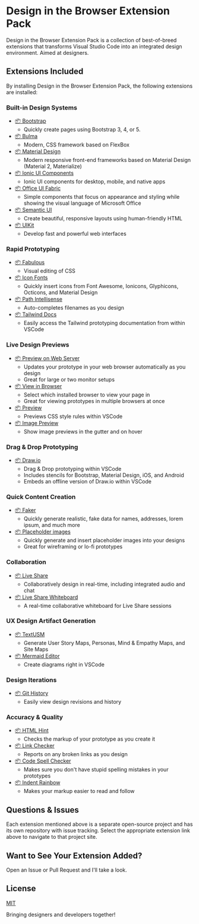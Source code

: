 # Design in the Browser Extension Pack

Design in the Browser Extension Pack is a collection of best-of-breed extensions that transforms Visual Studio Code into an integrated design environment. Aimed at designers.

## Extensions Included

By installing Design in the Browser Extension Pack, the following extensions are installed:

### Built-in Design Systems

- [📦 Bootstrap ](https://marketplace.visualstudio.com/items?itemName=thekalinga.bootstrap4-vscode)
    - Quickly create pages using Bootstrap 3, 4, or 5.
- [📦 Bulma ](https://marketplace.visualstudio.com/items?itemName=demijollamaxime.bulma)
    - Modern, CSS framework based on FlexBox
- [📦 Material Design ](https://marketplace.visualstudio.com/items?itemName=leninp.materialize-snippets)
    - Modern responsive front-end frameworks based on Material Design (Material 2, Materialize)
- [📦 Ionic UI Components ](https://marketplace.visualstudio.com/items?itemName=fivethree.vscode-ionic-snippets)
    - Ionic UI components for desktop, mobile, and native apps
- [📦 Office UI Fabric ](https://marketplace.visualstudio.com/items?itemName=sivarajanraju.vs-code-office-ui-fabric)
    - Simple components that focus on appearance and styling while showing the visual language of Microsoft Office
- [📦 Semantic UI ](https://marketplace.visualstudio.com/items?itemName=4tron.semantic-ui-snippets)
    - Create beautiful, responsive layouts using human-friendly HTML
- [📦 UIKit ](https://marketplace.visualstudio.com/items?itemName=Keno.uikit-3-snippets)
    - Develop fast and powerful web interfaces

### Rapid Prototyping

- [📦 Fabulous ](https://marketplace.visualstudio.com/items?itemName=Raathigeshan.fabulous)
    - Visual editing of CSS
- [📦 Icon Fonts](https://marketplace.visualstudio.com/items?itemName=idleberg.icon-fonts)
    - Quickly insert icons from Font Awesome, Ionicons, Glyphicons, Octicons, and Material Design
- [📦 Path Intellisense](https://marketplace.visualstudio.com/items?itemName=christian-kohler.path-intellisense)
    - Auto-completes filenames as you design
- [📦 Tailwind Docs](https://marketplace.visualstudio.com/items?itemName=austenc.tailwind-docs)
    - Easily access the Tailwind prototyping documentation from within VSCode

### Live Design Previews

- [📦 Preview on Web Server](https://marketplace.visualstudio.com/items?itemName=yuichinukiyama.vscode-preview-server)
    - Updates your prototype in your web browser automatically as you design
    - Great for large or two monitor setups
- [📦 View in Browser](https://marketplace.visualstudio.com/items?itemName=koppt.vscode-view-in-browser)
    - Select which installed browser to view your page in
    - Great for viewing prototypes in multiple browsers at once
- [📦 Preview](https://marketplace.visualstudio.com/items?itemName=searKing.preview-vscode)
    - Previews CSS style rules within VSCode
- [📦 Image Preview](https://marketplace.visualstudio.com/items?itemName=kisstkondoros.vscode-gutter-preview)
    - Show image previews in the gutter and on hover

### Drag & Drop Prototyping

- [📦 Draw.io](https://marketplace.visualstudio.com/items?itemName=hediet.vscode-drawio)
    - Drag & Drop prototyping within VSCode
    - Includes stencils for Bootstrap, Material Design, iOS, and Android
    - Embeds an offline version of Draw.io within VSCode

### Quick Content Creation

- [📦 Faker](https://marketplace.visualstudio.com/items?itemName=deerawan.vscode-faker)
    - Quickly generate realistic, fake data for names, addresses, lorem ipsum, and much more
- [📦 Placeholder images](https://marketplace.visualstudio.com/items?itemName=JakeWilson.vscode-placeholder-images)
    - Quickly generate and insert placeholder images into your designs
    - Great for wireframing or lo-fi prototypes

### Collaboration

- [📦 Live Share](https://marketplace.visualstudio.com/items?itemName=MS-vsliveshare.vsliveshare-pack)
    - Collaboratively design in real-time, including integrated audio and chat
- [📦 Live Share Whiteboard](https://marketplace.visualstudio.com/items?itemName=lostintangent.vsls-whiteboard)
    - A real-time collaborative whiteboard for Live Share sessions  

### UX Design Artifact Generation

- [📦 TextUSM](https://marketplace.visualstudio.com/items?itemName=harehare.textusm)
    - Generate User Story Maps, Personas, Mind & Empathy Maps, and Site Maps
- [📦 Mermaid Editor](https://marketplace.visualstudio.com/items?itemName=tomoyukim.vscode-mermaid-editor)
    - Create diagrams right in VSCode

### Design Iterations

- [📦 Git History](https://marketplace.visualstudio.com/items?itemName=donjayamanne.githistory)
    - Easily view design revisions and history

### Accuracy & Quality

- [📦 HTML Hint](https://marketplace.visualstudio.com/items?itemName=mkaufman.HTMLHint)
    - Checks the markup of your prototype as you create it
- [📦 Link Checker](https://marketplace.visualstudio.com/items?itemName=BillDietrich.linkcheckerhtml)
    - Reports on any broken links as you design
- [📦 Code Spell Checker](https://marketplace.visualstudio.com/items?itemName=streetsidesoftware.code-spell-checker)
    - Makes sure you don't have stupid spelling mistakes in your prototypes
- [📦 Indent Rainbow](https://marketplace.visualstudio.com/items?itemName=oderwat.indent-rainbow)
    - Makes your markup easier to read and follow

## Questions & Issues

Each extension mentioned above is a separate open-source project and has its own repository with issue tracking. Select the appropriate extension link above to navigate to that project site.

## Want to See Your Extension Added?

Open an Issue or Pull Request and I'll take a look.

## License

[MIT](https://github.com/Microsoft/vscode-java-pack/blob/master/LICENSE.txt)

Bringing designers and developers together!